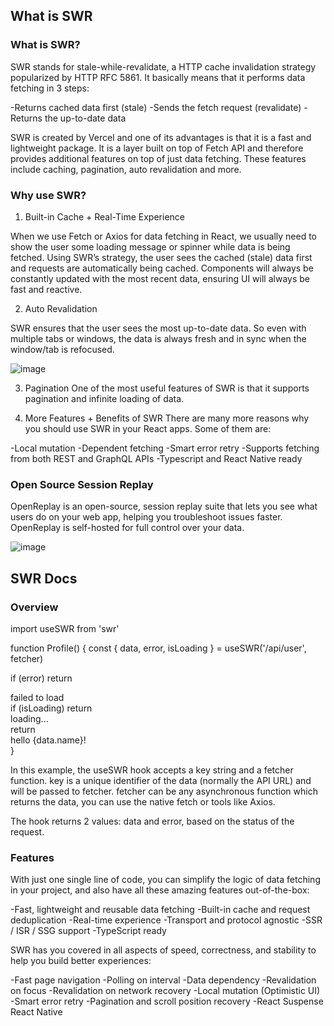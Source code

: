 ## What is SWR

### What is SWR?

SWR stands for stale-while-revalidate, a HTTP cache invalidation strategy popularized by HTTP RFC 5861. It basically means that it performs data fetching in 3 steps:

-Returns cached data first (stale)
-Sends the fetch request (revalidate)
-Returns the up-to-date data

SWR is created by Vercel and one of its advantages is that it is a fast and lightweight package. It is a layer built on top of Fetch API and therefore provides 
additional features on top of just data fetching. These features include caching, pagination, auto revalidation and more.

### Why use SWR?

1. Built-in Cache + Real-Time Experience

When we use Fetch or Axios for data fetching in React, we usually need to show the user some loading message or spinner while data is being fetched. Using SWR’s 
strategy, the user sees the cached (stale) data first and requests are automatically being cached. Components will always be constantly updated with the most recent 
data, ensuring UI will always be fast and reactive.

2. Auto Revalidation

SWR ensures that the user sees the most up-to-date data. So even with multiple tabs or windows, the data is always fresh and in sync when the window/tab is refocused.

![image](https://blog.openreplay.com/a3042d7185623fdfbf7192e6ea76904e/img1.gif)

3. Pagination
One of the most useful features of SWR is that it supports pagination and infinite loading of data.

4. More Features + Benefits of SWR
There are many more reasons why you should use SWR in your React apps. Some of them are:

-Local mutation
-Dependent fetching
-Smart error retry
-Supports fetching from both REST and GraphQL APIs
-Typescript and React Native ready

### Open Source Session Replay

OpenReplay is an open-source, session replay suite that lets you see what users do on your web app, helping you troubleshoot issues faster. OpenReplay is self-hosted
for full control over your data.

![image](https://blog.openreplay.com/static/0a3dcbea2c3ddf66242e78ffd2a65233/412e4/banner-blog.png)

## SWR Docs

### Overview

import useSWR from 'swr'

function Profile() {
  const { data, error, isLoading } = useSWR('/api/user', fetcher)

  if (error) return <div>failed to load</div>
  if (isLoading) return <div>loading...</div>
  return <div>hello {data.name}!</div>
}

In this example, the useSWR hook accepts a key string and a fetcher function. key is a unique identifier of the data (normally the API URL) and will be passed to
fetcher. fetcher can be any asynchronous function which returns the data, you can use the native fetch or tools like Axios.

The hook returns 2 values: data and error, based on the status of the request.

### Features

With just one single line of code, you can simplify the logic of data fetching in your project, and also have all these amazing features out-of-the-box:

-Fast, lightweight and reusable data fetching
-Built-in cache and request deduplication
-Real-time experience
-Transport and protocol agnostic
-SSR / ISR / SSG support
-TypeScript ready


SWR has you covered in all aspects of speed, correctness, and stability to help you build better experiences:

-Fast page navigation
-Polling on interval
-Data dependency
-Revalidation on focus
-Revalidation on network recovery
-Local mutation (Optimistic UI)
-Smart error retry
-Pagination and scroll position recovery
-React Suspense
React Native
